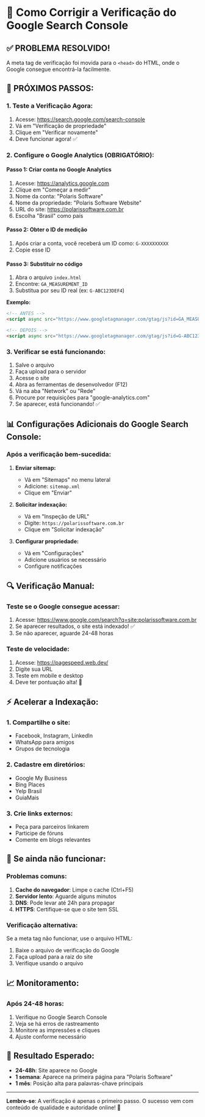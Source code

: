 # 🔧 Como Corrigir a Verificação do Google Search Console

## ✅ **PROBLEMA RESOLVIDO!**

A meta tag de verificação foi movida para o `<head>` do HTML, onde o Google consegue encontrá-la facilmente.

## 🚀 **PRÓXIMOS PASSOS:**

### 1. **Teste a Verificação Agora:**
1. Acesse: https://search.google.com/search-console
2. Vá em "Verificação de propriedade"
3. Clique em "Verificar novamente"
4. Deve funcionar agora! ✅

### 2. **Configure o Google Analytics (OBRIGATÓRIO):**

#### **Passo 1: Criar conta no Google Analytics**
1. Acesse: https://analytics.google.com
2. Clique em "Começar a medir"
3. Nome da conta: "Polaris Software"
4. Nome da propriedade: "Polaris Software Website"
5. URL do site: https://polarissoftware.com.br
6. Escolha "Brasil" como país

#### **Passo 2: Obter o ID de medição**
1. Após criar a conta, você receberá um ID como: `G-XXXXXXXXXX`
2. Copie esse ID

#### **Passo 3: Substituir no código**
1. Abra o arquivo `index.html`
2. Encontre: `GA_MEASUREMENT_ID`
3. Substitua por seu ID real (ex: `G-ABC123DEF4`)

**Exemplo:**
```html
<!-- ANTES -->
<script async src="https://www.googletagmanager.com/gtag/js?id=GA_MEASUREMENT_ID"></script>

<!-- DEPOIS -->
<script async src="https://www.googletagmanager.com/gtag/js?id=G-ABC123DEF4"></script>
```

### 3. **Verificar se está funcionando:**
1. Salve o arquivo
2. Faça upload para o servidor
3. Acesse o site
4. Abra as ferramentas de desenvolvedor (F12)
5. Vá na aba "Network" ou "Rede"
6. Procure por requisições para "google-analytics.com"
7. Se aparecer, está funcionando! ✅

## 📊 **Configurações Adicionais do Google Search Console:**

### **Após a verificação bem-sucedida:**

1. **Enviar sitemap:**
   - Vá em "Sitemaps" no menu lateral
   - Adicione: `sitemap.xml`
   - Clique em "Enviar"

2. **Solicitar indexação:**
   - Vá em "Inspeção de URL"
   - Digite: `https://polarissoftware.com.br`
   - Clique em "Solicitar indexação"

3. **Configurar propriedade:**
   - Vá em "Configurações"
   - Adicione usuários se necessário
   - Configure notificações

## 🔍 **Verificação Manual:**

### **Teste se o Google consegue acessar:**
1. Acesse: https://www.google.com/search?q=site:polarissoftware.com.br
2. Se aparecer resultados, o site está indexado! ✅
3. Se não aparecer, aguarde 24-48 horas

### **Teste de velocidade:**
1. Acesse: https://pagespeed.web.dev/
2. Digite sua URL
3. Teste em mobile e desktop
4. Deve ter pontuação alta! 🚀

## ⚡ **Acelerar a Indexação:**

### **1. Compartilhe o site:**
- Facebook, Instagram, LinkedIn
- WhatsApp para amigos
- Grupos de tecnologia

### **2. Cadastre em diretórios:**
- Google My Business
- Bing Places
- Yelp Brasil
- GuiaMais

### **3. Crie links externos:**
- Peça para parceiros linkarem
- Participe de fóruns
- Comente em blogs relevantes

## 🚨 **Se ainda não funcionar:**

### **Problemas comuns:**
1. **Cache do navegador**: Limpe o cache (Ctrl+F5)
2. **Servidor lento**: Aguarde alguns minutos
3. **DNS**: Pode levar até 24h para propagar
4. **HTTPS**: Certifique-se que o site tem SSL

### **Verificação alternativa:**
Se a meta tag não funcionar, use o arquivo HTML:
1. Baixe o arquivo de verificação do Google
2. Faça upload para a raiz do site
3. Verifique usando o arquivo

## 📈 **Monitoramento:**

### **Após 24-48 horas:**
1. Verifique no Google Search Console
2. Veja se há erros de rastreamento
3. Monitore as impressões e cliques
4. Ajuste conforme necessário

## 🎯 **Resultado Esperado:**

- **24-48h**: Site aparece no Google
- **1 semana**: Aparece na primeira página para "Polaris Software"
- **1 mês**: Posição alta para palavras-chave principais

---

**Lembre-se**: A verificação é apenas o primeiro passo. O sucesso vem com conteúdo de qualidade e autoridade online! 🚀
